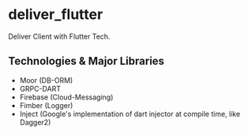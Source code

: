 # deliver_flutter

Deliver Client with Flutter Tech.

## Technologies & Major Libraries
- Moor (DB-ORM)
- GRPC-DART
- Firebase (Cloud-Messaging)
- Fimber (Logger)
- Inject (Google's implementation of dart injector at compile time, like Dagger2)